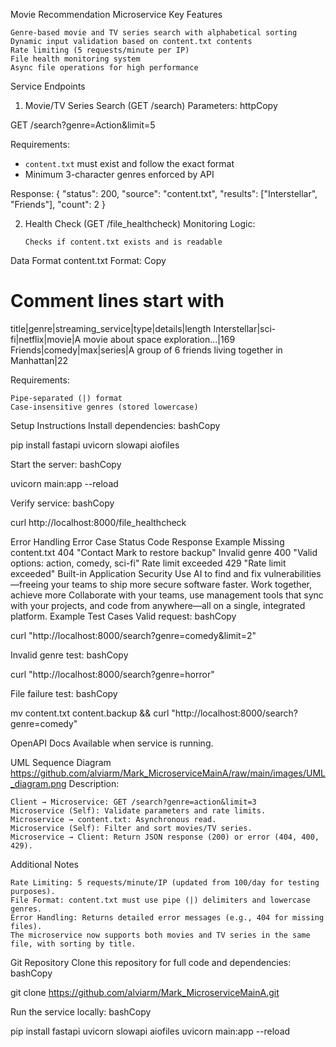 Movie Recommendation Microservice
Key Features

    Genre-based movie and TV series search with alphabetical sorting
    Dynamic input validation based on content.txt contents
    Rate limiting (5 requests/minute per IP)
    File health monitoring system
    Async file operations for high performance

Service Endpoints

1. Movie/TV Series Search (GET /search)
   Parameters:
   httpCopy

GET /search?genre=Action&limit=5

Requirements:

- `content.txt` must exist and follow the exact format
- Minimum 3-character genres enforced by API

Response:
{
"status": 200,
"source": "content.txt",
"results": ["Interstellar", "Friends"],
"count": 2
}

2.  Health Check (GET /file_healthcheck)
    Monitoring Logic:

        Checks if content.txt exists and is readable

Data Format
content.txt Format:
Copy

# Comment lines start with

title|genre|streaming_service|type|details|length
Interstellar|sci-fi|netflix|movie|A movie about space exploration...|169
Friends|comedy|max|series|A group of 6 friends living together in Manhattan|22

Requirements:

    Pipe-separated (|) format
    Case-insensitive genres (stored lowercase)

Setup Instructions
Install dependencies:
bashCopy

pip install fastapi uvicorn slowapi aiofiles

Start the server:
bashCopy

uvicorn main:app --reload

Verify service:
bashCopy

curl http://localhost:8000/file_healthcheck

Error Handling
Error Case Status Code Response Example
Missing content.txt 404 "Contact Mark to restore backup"
Invalid genre 400 "Valid options: action, comedy, sci-fi"
Rate limit exceeded 429 "Rate limit exceeded"
Built-in Application Security
Use AI to find and fix vulnerabilities—freeing your teams to ship more secure software faster.
Work together, achieve more
Collaborate with your teams, use management tools that sync with your projects, and code from anywhere—all on a single, integrated platform.
Example Test Cases
Valid request:
bashCopy

curl "http://localhost:8000/search?genre=comedy&limit=2"

Invalid genre test:
bashCopy

curl "http://localhost:8000/search?genre=horror"

File failure test:
bashCopy

mv content.txt content.backup && curl "http://localhost:8000/search?genre=comedy"

OpenAPI Docs
Available when service is running.

UML Sequence Diagram
https://github.com/alviarm/Mark_MicroserviceMainA/raw/main/images/UML_diagram.png
Description:

    Client → Microservice: GET /search?genre=action&limit=3
    Microservice (Self): Validate parameters and rate limits.
    Microservice → content.txt: Asynchronous read.
    Microservice (Self): Filter and sort movies/TV series.
    Microservice → Client: Return JSON response (200) or error (404, 400, 429).

Additional Notes

    Rate Limiting: 5 requests/minute/IP (updated from 100/day for testing purposes).
    File Format: content.txt must use pipe (|) delimiters and lowercase genres.
    Error Handling: Returns detailed error messages (e.g., 404 for missing files).
    The microservice now supports both movies and TV series in the same file, with sorting by title.

Git Repository
Clone this repository for full code and dependencies:
bashCopy

git clone https://github.com/alviarm/Mark_MicroserviceMainA.git

Run the service locally:
bashCopy

pip install fastapi uvicorn slowapi aiofiles
uvicorn main:app --reload
